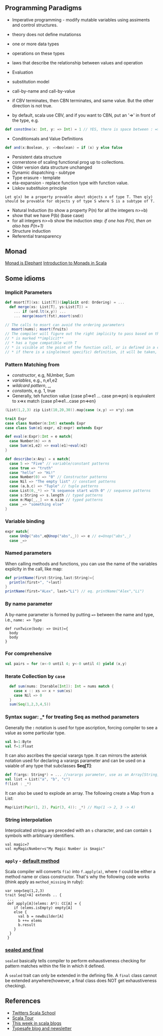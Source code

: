 ## Programming Paradigms

* Imperative programming - modify mutable variables using assiments and control structures.
 * theory does not define mutationss
  * one or more data types
  * operations on these types
  * laws that describe the relationship between values and operation

* Evaluation
 * substitution model
  * call-by-name and call-by-value
  * if CBV terminates, then CBN terminates, and same value. But the other direction is not true.
  * by default, scala use CBV, and if you want to CBN, put an '=>' in front of the type, e.g.
  ```scala
  def constOne(x: Int, y: => Int) = 1 // YES, there is space between : =>
  ```
* Conditionsals and Value Definitions
```scala
def and(x:Boolean, y: =>Boolean) = if (x) y else false
```

* Persistent data structure 
 * cornerstone of scaling functional prog up to collections. 
 * Older version data structure unchanged
* Dynamic dispatching - subtype
* Type erasure - template
* eta-expansion - replace function type with function value.
* Liskov substituion principle
```
Let q(x) be a property provable about objects x of type T. Then q(y) should be provable for objects y of type S where S is a subtype of T.
```
* Natural Induction (to show a property P(n) for all the integers n>=b)
 * show that we have P(b) (base case)
 * for all integers n>=b show the induction step: *if one has P(n), then on also has P(n+1)*
* Structure induction
* Referential transparency

## Monad
[Monad is Elephant](http://james-iry.blogspot.com/2007/09/monads-are-elephants-part-1.html)
[Introduction to Monads in Scala](http://www.slideshare.net/stasimus/introduction-to-monads-in-scala-1)
## Some idioms
### Implicit Parameters
```scala
def msort[T](xs: List[T])(implicit ord: Ordering) = ...
  def merge(xs: List[T], ys:List[T]) = 
    ... if (ord.lt(x,y)) ...
    ... merge(msort(fst),msort(snd))

// The calls to msort can avoid the ordering parameters
   msort(nums); msort(fruits)
// The compiler will figure out the right implicity to pass based on the demanded type.
// * is marked **implicit**
// * has a type compatible with T
// * is visible at the point of the function call, or is defined in a companion object associated with T
// * if there is a single(most specific) definition, it will be taken, otherwise error
```
### Pattern Matching from
 * *constructor*, e.g, NUmber, Sum
 * *variables*, e.g., n,e1,e2
 * *wildcard pattern*, _,
 * *constants*, e.g. 1, true
 * Generally, teh function value {case p1=>e1 ... case pn=>pn} is equivalent to x=>x match {case p1=>e1...case pn=>en}
```scala
(List(1,2,3) zip List(10,20,30)).map{case (x,y) => x*y}.sum

trait Expr
case class Number(n:Int) extends Expr
case class Sum(e1:expr, e2:expr) extends Expr

def eval(e:Expr):Int = e match{
  case Number(n) => n
  case Sum(e1,e2) => eval(e1)+eval(e2)
}

def describe(x:Any) = x match{
  case 5 => "Five" // variable/constant patterns
  case true => "truth"
  case "hello" => "Hi!"
  case Number(0) => "0" // Constructor patterns
  case Nil => "The empty list" // constant patterns
  case (a,b,c) => "Tuple" // tuple patterns
  case List(0,_*) => "A sequence start with 0" // sequence patterns
  case s:String => s.length // typed patterns
  case m:Map[_,_] => m.size // typed patterns
  case _=> "something else"
}
```
### Variable binding
```scala
expr match{
  case UnOp("abs",e@Unop("abs",_)) => e // e=Unop("abs",_)
  case _=>
```
### Named parameters
When calling methods and functions, you can use the name of the variables expliclty in the call, like map:
```scala
def printName(first:String,last:String)={
  println(first+", "+last)
}
printName(first="ALex", last="Li") // eq. printName("Alex","Li")
```

### By name parameter
A by-name parameter is formed by putting ```=>``` between the name and type, i.e., ```name: => Type```
```
def runTwice(body: => Unit)={
  body
  body
}
```

### For comprehensive
```scala
val pairs = for (x<-0 until 4; y<-0 until 4) yield (x,y)
```

### Iterate Collection by `case`
```scala
  def sum(nums: Iterable[Int]): Int = nums match {
    case x :: xs => x + sum(xs)
    case Nil => 0
  }
  sum(Seq(1,2,3,4,5))
```


### Syntax sugar: _* for treating Seq as method parameters
Generally the **:** notation is used for type ascription, forcing compiler to see a value as some particular
type.
```scala
val b=1:Byte
val f=1:Float
```
It can also ascribes the special varargs type. It can mirrors the asterisk notation used for declaring
a varargs parameter and can be used on a vaiable of any type that subclasses **Seq[T]**:
```scala
def f(args: String*) = ... //varargs parameter, use as an Array[String], * called repeatent parameter
val list = List("a", "b", "c")
f(list : _*)
```
It can also be used to explode an array. The following create a Map from a List:
```scala
Map(List(Pair(1, 2), Pair(3, 4)): _*) // Map(1 -> 2, 3 -> 4)
```
### String interpolation
Interpolcated strings are preceded with an `s` character, and can contain `$` symbols with arbitruary identifiers.
```
val magic=7
val myMagicNumber=s"My Magic Number is $magic"
```
### `apply` - [default method](https://www.safaribooksonline.com/library/view/learning-scala/9781449368814/ch08.html#apply_method_section)
Scala compiler will converts `f(a)` into `f.apply(a)`, where `f` could be either a method name or class constructor. That's why the following code works (think apply as `method_missing` in ruby):
```
var seq=Seq(1,2,3)
trait Seq[+A] extends .. {
 ...
 def apply[A](elems: A*): CC[A] = {
    if (elems.isEmpty) empty[A]
    else {
      val b = newBuilder[A]
      b ++= elems
      b.result
    }
  }
 }
```

### [sealed and final](http://underscore.io/blog/posts/2015/06/02/everything-about-sealed.html)
`sealed` basically tells compiler to perform exhaustiveness checking for pattern matches within the file in which it defined.

A `sealed` trait can only be extended in the defining file. A `final` class cannot be extended anywhere(however, a final class
does NOT get exhaustiveness checking).

## References
* [Twitters Scala School](https://twitter.github.io/scala_school/)
* [Scala Tour](http://www.scala-lang.org/old/node/104)
* [This week in scala blogs](http://www.cakesolutions.net/teamblogs)
* [Typesafe blog and newsletter](https://typesafe.com/company/news)
